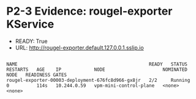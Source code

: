 # P2-3 Evidence: rougel-exporter KService
- READY: True
- URL: http://rougel-exporter.default.127.0.0.1.sslip.io
```

NAME                                                READY   STATUS    RESTARTS   AGE    IP            NODE                     NOMINATED NODE   READINESS GATES
rougel-exporter-00003-deployment-676fc8d966-gx8jr   2/2     Running   0          114s   10.244.0.59   vpm-mini-control-plane   <none>           <none>
```

